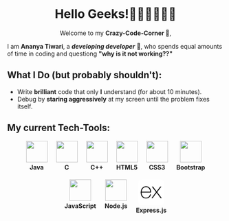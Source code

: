 <h1 align="center"> Hello Geeks!👩🏻‍💻🧑🏻‍💻</h1>
<p align="center">Welcome to my <b>Crazy-Code-Corner 🖤</b>,</p>

I am **Ananya Tiwari**, a ***developing developer*** 🎀, who spends equal amounts of time in coding and questiong **"why is it not working??"** 

## What I Do (but probably shouldn't):  
- Write **brilliant** code that only **I** understand (for about 10 minutes).  
- Debug by **staring aggressively** at my screen until the problem fixes itself.  

## My current Tech-Tools:  
<div align="center" style="display: flex; flex-wrap: wrap; justify-content: center; gap: 20px;">
   <div style="text-align: center;">
    <img src="https://cdn.jsdelivr.net/gh/devicons/devicon/icons/java/java-original.svg" width="50" height="50"/>
    <br><strong>Java</strong>
  </div>
  <div style="text-align: center;">
    <img src="https://cdn.jsdelivr.net/gh/devicons/devicon/icons/c/c-original.svg" width="50" height="50"/>
    <br><strong>C</strong>
  </div>
  <div style="text-align: center;">
    <img src="https://cdn.jsdelivr.net/gh/devicons/devicon/icons/cplusplus/cplusplus-original.svg" width="50" height="50"/>
    <br><strong>C++</strong>
  </div>
<!--   <div style="text-align: center;">
    <img src="https://cdn.jsdelivr.net/gh/devicons/devicon/icons/python/python-original.svg" width="50" height="50"/>
    <br><strong>Python</strong>
  </div> -->
  <div style="text-align: center;">
    <img src="https://cdn.jsdelivr.net/gh/devicons/devicon/icons/html5/html5-original.svg" width="50" height="50"/>
    <br><strong>HTML5</strong>
  </div>
  <div style="text-align: center;">
    <img src="https://cdn.jsdelivr.net/gh/devicons/devicon/icons/css3/css3-original.svg" width="50" height="50"/>
    <br><strong>CSS3</strong>
  </div>
  <div style="text-align: center;">
    <img src="https://cdn.jsdelivr.net/gh/devicons/devicon/icons/bootstrap/bootstrap-original.svg" width="50" height="50"/>
    <br><strong>Bootstrap</strong>
  </div>
  <div style="text-align: center;">
    <img src="https://cdn.jsdelivr.net/gh/devicons/devicon/icons/javascript/javascript-original.svg" width="50" height="50"/>
    <br><strong>JavaScript</strong>
  </div>
  <div style="text-align: center;">
    <img src="https://cdn.jsdelivr.net/gh/devicons/devicon/icons/nodejs/nodejs-original.svg" width="50" height="50"/>
    <br><strong>Node.js</strong>
  </div>
  <div style="text-align: center;">
    <!-- Express.js workaround: custom icon with white text -->
    <img src="https://raw.githubusercontent.com/devicons/devicon/master/icons/express/express-original.svg" width="50" height="50" style="background-color: white; padding: 5px; border-radius: 8px;"/>
    <br><strong>Express.js</strong>
  </div>
</div>

